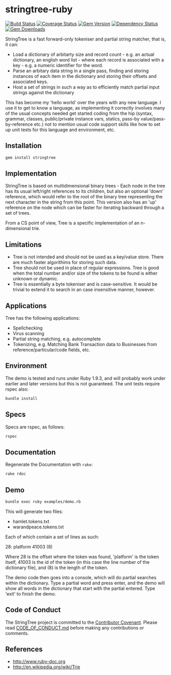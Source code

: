 # stringtree-ruby

[![Build Status](https://travis-ci.org/tomdionysus/stringtree-ruby.svg?branch=master)](https://travis-ci.org/tomdionysus/stringtree-ruby)
[![Coverage Status](https://coveralls.io/repos/tomdionysus/stringtree-ruby/badge.svg?branch=master&service=github)](https://coveralls.io/github/tomdionysus/stringtree-ruby?branch=master)
[![Gem Version](https://badge.fury.io/rb/stringtree.svg)](http://badge.fury.io/rb/stringtree)
[![Dependency Status](https://gemnasium.com/tomdionysus/stringtree.svg)](https://gemnasium.com/tomdionysus/stringtree)
[![Gem Downloads](http://ruby-gem-downloads-badge.herokuapp.com/stringtree?color=brightgreen)](http://ruby-gem-downloads-badge.herokuapp.com/stringtree?color=brightgreen)

StringTree is a fast forward-only tokeniser and partial string matcher, that is, it can:

* Load a dictionary of arbitarty size and record count - e.g. an actual dictionary, an english word list - where each record is associated with a key - e.g. a numeric identifier for the word.
* Parse an arbitary data string in a single pass, finding and storing instances of each item in the dictionary and storing their offsets and associated keys.
* Host a set of strings in such a way as to efficiently match partial input strings against the dictionary

This has become my 'hello world' over the years with any new language. I use it to get to know a language, as implementing it correctly involves many of the usual concepts needed get started coding from the hip (syntax, grammar, classes, public/private instance vars, statics, pass-by value/pass-by-reference etc.) not to mention usual code support skills like how to set up unit tests for this language and environment, etc.

## Installation

```bash
gem install stringtree
```

## Implementation

StringTree is based on multidimensional binary trees - Each node in the tree has its usual left/right references to its children, but also an optional 'down' reference, which would refer to the root of the binary tree representing the next character in the string from this point. This version also has an 'up' reference on the node which can be faster for iterating backward through a set of trees.

From a CS point of view, Tree is a specific implementation of an n-dimensional trie.

## Limitations

* Tree is not intended and should not be used as a key/value store. There are much faster algorithims for storing such data. 
* Tree should not be used in place of regular expressions. Tree is good when the total number and/or size of the tokens to be found is either unknown or dynamic.
* Tree is essentially a byte tokeniser and is case-sensitive. It would be trivial to extend it to search in an case insensitive manner, however.

## Applications

Tree has the following applications:

* Spellchecking
* Virus scanning
* Partial string matching, e.g. autocomplete
* Tokenizing, e.g. Matching Bank Transaction data to Businesses from reference/particular/code fields, etc.

## Environment

The demo is tested and runs under Ruby 1.9.3, and will probably work under earlier and later versions but this is not guaranteed. The unit tests require rspec also:

```bash
bundle install
```

## Specs

Specs are rspec, as follows:

```bash
rspec
```

## Documentation

Regenerate the Documentation with `rake`:

```bash
rake rdoc
```

## Demo

```bash
bundle exec ruby examples/demo.rb
```

This will generate two files:

* hamlet.tokens.txt
* warandpeace.tokens.txt

Each of which contain a set of lines as such:

28: platform 41003 (8)

Where 28 is the offset where the token was found, 'platform' is the token itself, 41003 is the id of the token (in this case the line number of the dictionary file), and (8) is the length of the token.

The demo code then goes into a console, which will do partial searches within the dictionary. Type a partial word and press enter, and the demo will show all words in the dictionary that start with the partial entered.
Type 'exit' to finish the demo.

## Code of Conduct

The StringTree project is committed to the [Contributor Covenant](http://contributor-covenant.org). Please read [CODE_OF_CONDUCT.md](CODE_OF_CONDUCT.md) before making any contributions or comments.

## References

* http://www.ruby-doc.org
* http://en.wikipedia.org/wiki/Trie